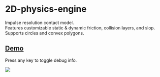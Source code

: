 # 2D-physics-engine
Impulse resolution contact model.  
Features customizable static & dynamic friction, collision layers, and slop.  
Supports circles and convex polygons.

## [Demo](https://raw.githack.com/JentGent/2D-physics-engine/main/demos/pile/index.html)
Press any key to toggle debug info.

<img src='./demos/pile/pile demo.gif'>
